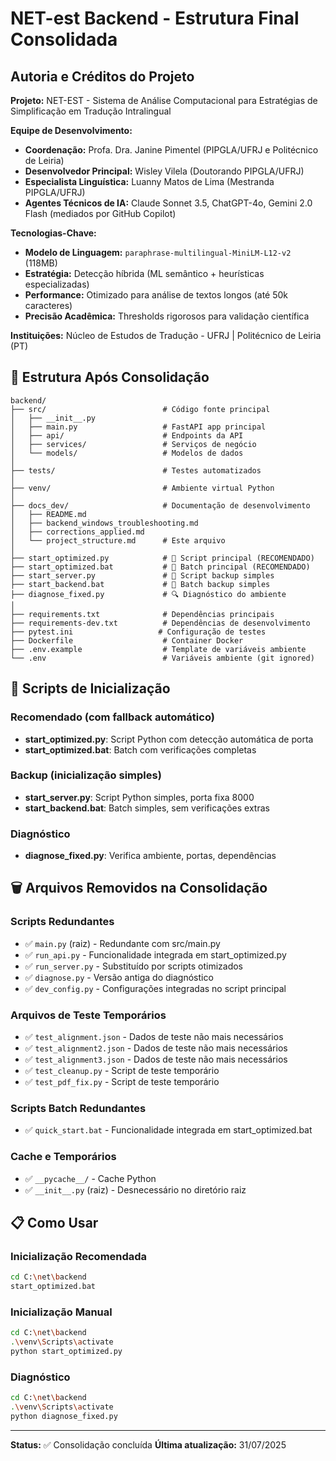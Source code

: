 # NET-est Backend - Estrutura Final Consolidada

## Autoria e Créditos do Projeto

**Projeto:** NET-EST - Sistema de Análise Computacional para Estratégias de Simplificação em Tradução Intralingual

**Equipe de Desenvolvimento:**
- **Coordenação:** Profa. Dra. Janine Pimentel (PIPGLA/UFRJ e Politécnico de Leiria)
- **Desenvolvedor Principal:** Wisley Vilela (Doutorando PIPGLA/UFRJ)
- **Especialista Linguística:** Luanny Matos de Lima (Mestranda PIPGLA/UFRJ)
- **Agentes Técnicos de IA:** Claude Sonnet 3.5, ChatGPT-4o, Gemini 2.0 Flash (mediados por GitHub Copilot)

**Tecnologias-Chave:**
- **Modelo de Linguagem:** `paraphrase-multilingual-MiniLM-L12-v2` (118MB)
- **Estratégia:** Detecção híbrida (ML semântico + heurísticas especializadas)
- **Performance:** Otimizado para análise de textos longos (até 50k caracteres)
- **Precisão Acadêmica:** Thresholds rigorosos para validação científica

**Instituições:** Núcleo de Estudos de Tradução - UFRJ | Politécnico de Leiria (PT)

## 📁 Estrutura Após Consolidação

```
backend/
├── src/                          # Código fonte principal
│   ├── __init__.py
│   ├── main.py                   # FastAPI app principal
│   ├── api/                      # Endpoints da API
│   ├── services/                 # Serviços de negócio
│   └── models/                   # Modelos de dados
│
├── tests/                        # Testes automatizados
│
├── venv/                         # Ambiente virtual Python
│
├── docs_dev/                     # Documentação de desenvolvimento
│   ├── README.md
│   ├── backend_windows_troubleshooting.md
│   ├── corrections_applied.md
│   └── project_structure.md      # Este arquivo
│
├── start_optimized.py            # 🚀 Script principal (RECOMENDADO)
├── start_optimized.bat           # 🚀 Batch principal (RECOMENDADO)
├── start_server.py               # 🔧 Script backup simples
├── start_backend.bat             # 🔧 Batch backup simples
├── diagnose_fixed.py             # 🔍 Diagnóstico do ambiente
│
├── requirements.txt              # Dependências principais
├── requirements-dev.txt          # Dependências de desenvolvimento
├── pytest.ini                   # Configuração de testes
├── Dockerfile                    # Container Docker
├── .env.example                  # Template de variáveis ambiente
└── .env                          # Variáveis ambiente (git ignored)
```

## 🚀 Scripts de Inicialização

### Recomendado (com fallback automático)
- **start_optimized.py**: Script Python com detecção automática de porta
- **start_optimized.bat**: Batch com verificações completas

### Backup (inicialização simples)
- **start_server.py**: Script Python simples, porta fixa 8000
- **start_backend.bat**: Batch simples, sem verificações extras

### Diagnóstico
- **diagnose_fixed.py**: Verifica ambiente, portas, dependências

## 🗑️ Arquivos Removidos na Consolidação

### Scripts Redundantes
- ✅ `main.py` (raiz) - Redundante com src/main.py
- ✅ `run_api.py` - Funcionalidade integrada em start_optimized.py
- ✅ `run_server.py` - Substituído por scripts otimizados
- ✅ `diagnose.py` - Versão antiga do diagnóstico
- ✅ `dev_config.py` - Configurações integradas no script principal

### Arquivos de Teste Temporários
- ✅ `test_alignment.json` - Dados de teste não mais necessários
- ✅ `test_alignment2.json` - Dados de teste não mais necessários  
- ✅ `test_alignment3.json` - Dados de teste não mais necessários
- ✅ `test_cleanup.py` - Script de teste temporário
- ✅ `test_pdf_fix.py` - Script de teste temporário

### Scripts Batch Redundantes
- ✅ `quick_start.bat` - Funcionalidade integrada em start_optimized.bat

### Cache e Temporários
- ✅ `__pycache__/` - Cache Python
- ✅ `__init__.py` (raiz) - Desnecessário no diretório raiz

## 📋 Como Usar

### Inicialização Recomendada
```bash
cd C:\net\backend
start_optimized.bat
```

### Inicialização Manual
```bash
cd C:\net\backend
.\venv\Scripts\activate
python start_optimized.py
```

### Diagnóstico
```bash
cd C:\net\backend
.\venv\Scripts\activate  
python diagnose_fixed.py
```

---
**Status:** ✅ Consolidação concluída
**Última atualização:** 31/07/2025
